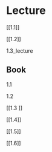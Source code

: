 
# Lecture
[[1.1]]

[[1.2]]

1.3_lecture 

## Book 

1.1 

1.2

[[1.3 ]]

[[1.4]]

[[1.5]] 

[[1.6]]